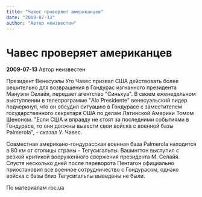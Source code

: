 ```yaml
---
title: "Чавес проверяет американцев"
date: "2009-07-13"
author: "Автор неизвестен"
---
```


# Чавес проверяет американцев

**2009-07-13** Автор неизвестен

Президент Венесуэлы Уго Чавес призвал США действовать более решительно для возвращения в Гондурас изгнанного президента Мануэля Селайя, передает агентство "Синьхуа". В своем еженедельном выступлении в телепрограмме "Alo Presidente" венесуэльский лидер подчеркнул, что он обсудил ситуацию в Гондурасе с заместителем государственного секретаря США по делам Латинской Америки Томом Шеноном. "Если США и вправду не стоят за последними событиями в Гондурасе, то они должны вывести свои войска с военной базы Palmerola", - сказал У. Чавес.

Совместная американо-гондурасская военная база Palmerola находится в 80 км от столицы страны - Тегусигальпы. Вашингтон выступил с резкой критикой вооруженного свержения президента М. Селайя. Спустя несколько дней после переворота Пентагон официально приостановил все военное сотрудничество с Гондурасом, однако войска с базы близ Тегусигальпы выведены не были.

По материалам rbc.ua